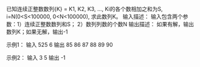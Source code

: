 已知连续正整数数列{K} = K1, K2, K3, ..., Ki的各个数相加之和为S, i=N(0<S<100000, 0<N<100000), 求此数列K。
输入描述：
输入包含两个参数：1）连续正整数数列和S； 2）数列列数的个数N
输出描述：
如果有解，输出数列K；如果无解，输出-1

示例1：
输入
525 6
输出
85 86 87 88 89 90

示例2：
输入
3 5
输出
-1
